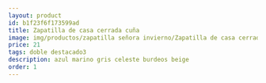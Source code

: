 ```yaml
---
layout: product
id: b1f23f6f173599ad
title: Zapatilla de casa cerrada cuña
image: img/productos/zapatilla señora invierno/Zapatilla de casa cerrada cuña=21=doble destacado3=azul marino gris celeste burdeos beige.webp
price: 21
tags: doble destacado3
description: azul marino gris celeste burdeos beige
order: 1
---
```

